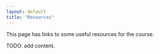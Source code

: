 ```yaml
---
layout: default
title: "Resources"
---
```


This page has links to some useful resources for the course.

TODO: add content.
